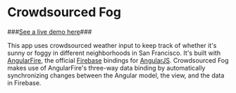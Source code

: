 Crowdsourced Fog
=================

###[See a live demo here](http://sararob.github.io/crowdsourced-fog/)###

This app uses crowdsourced weather input to keep track of whether it's sunny or foggy in different neighborhoods in San Francisco. It's built with [AngularFire](http://angularfire.com/), the official [Firebase](https://www.firebase.com/) bindings for [AngularJS](http://angularjs.org/). Crowdsourced Fog makes use of AngularFire's three-way data binding by automatically synchronizing changes between the Angular model, the view, and the data in Firebase.
